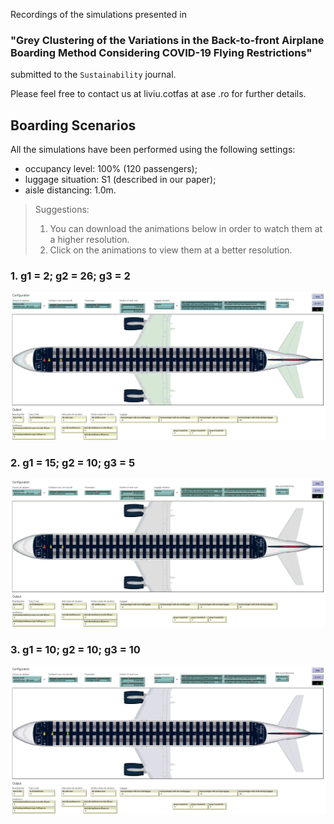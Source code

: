 Recordings of the simulations presented in 
### **"Grey Clustering of the Variations in the Back-to-front Airplane Boarding Method Considering COVID-19 Flying Restrictions"** 
submitted to the `Sustainability` journal.

Please feel free to contact us at liviu.cotfas at ase .ro for further details. 

## Boarding Scenarios

All the simulations have been performed using the following settings:
- occupancy level: 100% (120 passengers);
- luggage situation: S1 (described in our paper);
- aisle distancing: 1.0m.

> Suggestions: 
> 1. You can download the animations below in order to watch them at a higher resolution.
> 2. Click on the animations to view them at a better resolution.

### 1. g1 = 2; g2 = 26; g3 = 2
[![g1 = 2; g2 = 26; g3 = 2](recordings/configuration-2-26-2.gif)](recordings/configuration-2-26-2.gif)

### 2. g1 = 15; g2 = 10; g3 = 5
[![g1 = 15; g2 = 10; g3 = 5](recordings/configuration-15-10-5.gif)](recordings/configuration-15-10-5.gif)

### 3. g1 = 10; g2 = 10; g3 = 10
[![g1 = 10; g2 = 10; g3 = 10](recordings/configuration-10-10-10.gif)](recordings/configuration-10-10-10.gif)